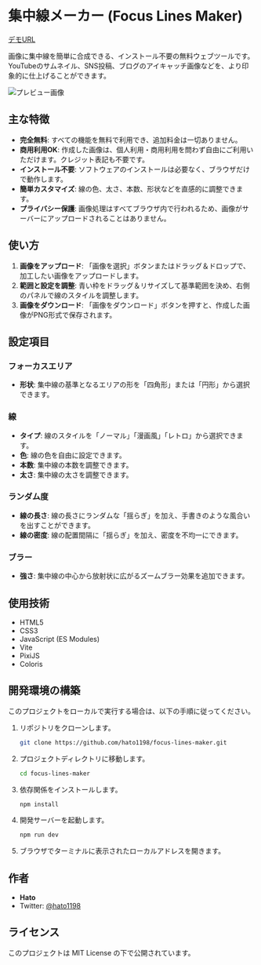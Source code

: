 # 集中線メーカー (Focus Lines Maker)

[デモURL](https://focus-lines-maker.vercel.app/)

画像に集中線を簡単に合成できる、インストール不要の無料ウェブツールです。
YouTubeのサムネイル、SNS投稿、ブログのアイキャッチ画像などを、より印象的に仕上げることができます。

![プレビュー画像](./src/public/ogp.png)


## 主な特徴

- **完全無料**: すべての機能を無料で利用でき、追加料金は一切ありません。
- **商用利用OK**: 作成した画像は、個人利用・商用利用を問わず自由にご利用いただけます。クレジット表記も不要です。
- **インストール不要**: ソフトウェアのインストールは必要なく、ブラウザだけで動作します。
- **簡単カスタマイズ**: 線の色、太さ、本数、形状などを直感的に調整できます。
- **プライバシー保護**: 画像処理はすべてブラウザ内で行われるため、画像がサーバーにアップロードされることはありません。


## 使い方

1.  **画像をアップロード**: 「画像を選択」ボタンまたはドラッグ＆ドロップで、加工したい画像をアップロードします。
2.  **範囲と設定を調整**: 青い枠をドラッグ＆リサイズして基準範囲を決め、右側のパネルで線のスタイルを調整します。
3.  **画像をダウンロード**: 「画像をダウンロード」ボタンを押すと、作成した画像がPNG形式で保存されます。


## 設定項目

### フォーカスエリア
- **形状**: 集中線の基準となるエリアの形を「四角形」または「円形」から選択できます。

### 線
- **タイプ**: 線のスタイルを「ノーマル」「漫画風」「レトロ」から選択できます。
- **色**: 線の色を自由に設定できます。
- **本数**: 集中線の本数を調整できます。
- **太さ**: 集中線の太さを調整できます。

### ランダム度
- **線の長さ**: 線の長さにランダムな「揺らぎ」を加え、手書きのような風合いを出すことができます。
- **線の密度**: 線の配置間隔に「揺らぎ」を加え、密度を不均一にできます。

### ブラー
- **強さ**: 集中線の中心から放射状に広がるズームブラー効果を追加できます。


## 使用技術

- HTML5
- CSS3
- JavaScript (ES Modules)
- Vite
- PixiJS
- Coloris


## 開発環境の構築

このプロジェクトをローカルで実行する場合は、以下の手順に従ってください。

1.  リポジトリをクローンします。
    ```bash
    git clone https://github.com/hato1198/focus-lines-maker.git
    ```

2.  プロジェクトディレクトリに移動します。
    ```bash
    cd focus-lines-maker
    ```

3.  依存関係をインストールします。
    ```bash
    npm install
    ```

4.  開発サーバーを起動します。
    ```bash
    npm run dev
    ```

5.  ブラウザでターミナルに表示されたローカルアドレスを開きます。


## 作者

- **Hato**
- Twitter: [@hato1198](https://twitter.com/hato_1198_ui)


## ライセンス

このプロジェクトは MIT License の下で公開されています。
